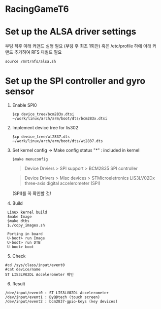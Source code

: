 # RacingGameT6

# Set up the ALSA driver settings

부팅 직후 아래 커맨드 실행 필요 (부팅 후 최초 1회만)
혹은 /etc/profile 하에 아래 커맨드 추가하여 RFS 재빌드 필요

```
source /mnt/nfs/alsa.sh
```

# Set up the SPI controller and gyro sensor
1. Enable SPI0


   ```$cp device_tree/bcm283x.dtsi ~/work/linux/arch/arm/boot/dts/bcm283x.dtsi```
   
2. Implement device tree for lis302


   ```$cp device_tree/wt2837.dts ~/work/linux/arch/arm/boot/dts/wt2837.dts```
   
3. Set kernel config
 -> Make config status "*" : included in kernel
   
   ```$make menuconfig```
   
   >Device Drviers > SPI support > BCM2835 SPI controller

   
   >Device Drivers > Misc devices > STMicroeletronics LIS3LV02Dx three-axis digital accelerometer (SPI)
   

   (SPI)를 꼭 확인할 것!
   

5. Build

  ```
   Linux kernel build
   $make Image
   $make dtbs
   $./copy_images.sh

   Porting in board
   U-boot> run Image
   U-boot> run DTB
   U-boot> boot
```

5. Check
  ```
#cd /sys/class/input/event0
#cat device/name
ST LIS3LV02DL Accelerometer 확인
```

6. Result
```
/dev/input/event0 : ST LIS3LV02DL Accelerometer
/dev/input/event1 : ByQDtech (touch screen)
/dev/input/event2 : bcm2837-gpio-keys (key devices)
```
   
